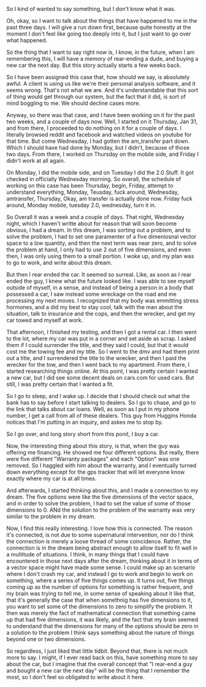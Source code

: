 So I kind of wanted to say something, but I don't know what it was.

Oh, okay, so I want to talk about the things that have happened to me in the
past three days. I will give a run down first, because quite honestly at the
moment I don't feel like going too deeply into it, but I just want to go over
what happened.

So the thing that I want to say right now is, I know, in the future, when I am
remembering this, I will have a memory of rear-ending a dude, and buying a new
car the next day. But this story actually starts a few weeks back.

So I have been assigned this case that, how should we say, is absolutely awful.
A client is using us like we're their personal analysis software, and it seems
wrong. That's not what we are. And it's understandable that this sort of thing
would get through our system, but the fact that it did, is sort of mind
boggling to me. We should decline cases more.

Anyway, so there was that case, and I have been working on it for the past two
weeks, and a couple of days now. Well, I started on it Thursday, Jan 31, and
from there, I proceeded to do nothing on it for a couple of days. I literally
browsed reddit and facebook and watched videos on youtube for that time. But
come Wednesday, I had gotten the am_transfer part down. Which I should have had
done by Monday, but I didn't, because of those two days. From there, I worked
on Thursday on the mobile side, and Friday I didn't work at all again.

On Monday, I did the mobile side, and on Tuesday I did the 2.0 Stuff. It got
checked in officially Wednesday morning. So overall, the schedule of working on
this case has been Thursday, begin, Friday, attempt to understand everything,
Monday, Teusday, fuck around, Wednesday, amtransfer, Thursday, Okay, am
transfer is actually done now. Friday fuck around, Monday mobile, tuesday 2.0,
wednesday, turn it in.

So Overall it was a week and a couple of days. That night, Wednesday night,
which I haven't writte about for reason that will soon become obvious, I had a
dream. In this dream, I was sorting out a problem, and to solve the problem, I
had to set one paramenter of a five dimeniosnal vector space to a low quantity,
and then the next term was near zero, and to solve the problem at hand, I only
had to use 2 out of five dimensions, and even then, I was only using them to a
small portion. I woke up, and my plan was to go to work, and write about this
dream.

But then I rear ended the car. It seemed so surreal. Like, as soon as I rear
ended the guy, I knew what the future looked like. I was able to see myself
outside of myself, in a sense, and instead of being a person in a body that
possessed a car, I saw instead some wreckage on the road and me processing my
next moves. I recognized that my body was emmitting stress hormones, and a did
my best to stay cool, talk with the man about the situation, talk to insurance
and the cops, and then the wrecker, and get my car towed and myself at work.

That afternoon, I finished my testing, and then I got a rental car. I then went
to the lot, where my car was put in a corner and set aside as scrap. I asked
them if I could surrender the title, and they said I could, but that it would
cost me the towing fee and my title. So I went to the dmv and had them print
out a title, and I surrendered the title to the wrecker, and then I paid the
wrecker for the tow, and then I went back to my apartment. From there, I
started researching things online. At this point, I was pretty certain I wanted
a new car, but I did see some decent deals on cars.com for used cars. But
still, I was pretty certain that I wanted a fit.

So I go to sleep, and I wake up. I decide that I should check out what the bank
has to say before I start talking to dealers. So I go to chase, and go to the
link that talks about car loans. Well, as soon as I put in my phone number, I
get a call from all of these dealers. This guy from Huggins Honda notices that
I'm putting in an inquiry, and askes me to stop by.

So I go over, and long story short from this ponit, I buy a car.

Now, the interesting thing about this story, is that, when the guy was offering
me financing. He showed me four different options. But really, there were five
different "Warranty packages" and each "Option" was one removed. So I haggled
with him about the warranty, and I eventually turned down everything except for
the gps tracker that will let everyone know exactly where my car is at all
times.

And afterwards, I started thinking about this, and I made a connection to my
dream. The five options were like the five dimensions of the vector space, and
in order to solve the problem, I had to set the value of some of those
dimensions to 0. ANd the solution to the problem of the warranty was very
similar to the problem in my dream.

Now, I find this really interesting. I love how this is connected. The reason
it's connected, is not due to some supernatural intervention, nor do I think
the connection is merely a loose thread of some coincidence. Rather, the
connection is in the dream being abstract enough to allow itself to fit well in
a multitude of situations. I think, in many things that I could have
encountered in those next days after the dream, thinking about it in terms of a
vector space might have made some sense. I could make up an scenario where I
don't crash my car, and instead I go to work and begin to work on something,
where a series of five things comes up. It turns out, five things coming up as
the number of options for something is rather frequent, and my brain was trying
to tell me, in some sense of speaking about it like that, that it's generally
the case that when somethnig has five dimensions to it, you want to set some of
the dimensions to zero to simplify the problem. It then was merely the fact of
mathematical connection that something came up that had five dimensions, it was
likely, and the fact that my brain seemed to understand that the dimensions for
many of the options should be zero in a solution to the problem I think says
something about the nature of things beyond one or two dimensions.

So regardless, I just liked that little tidbit. Beyond that, there is not much
more to say. I might, if I ever read back on this, have something more to say
about the car, but I imagine that the overall concept that "I rear-end a guy
and bought a new car the next day" will be the thing that I remember the most,
so I don't feel so obligated to write about it here.
